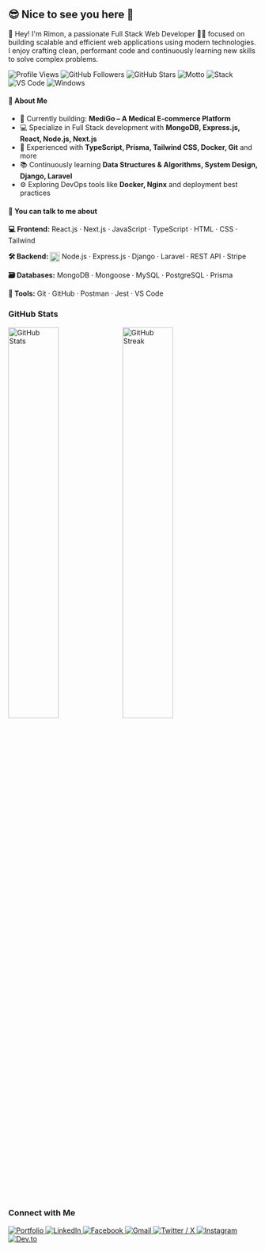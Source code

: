 <!-- Introducing Myself -->
<h2>😎 Nice to see you here 👋</h2>
<p>👋 Hey! I'm Rimon, a passionate Full Stack Web Developer 🧑‍💻 focused on building scalable and efficient web applications using modern technologies. I enjoy crafting clean, performant code and continuously learning new skills to solve complex problems.</h2>

<!-- Profile Stats Badges -->
<p align="left">
  <img src="https://komarev.com/ghpvc/?username=ihrimon&label=Profile%20Views&color=0e75b6&style=flat-square" alt="Profile Views" />
  <img src="https://img.shields.io/github/followers/ihrimon?label=Followers&style=flat-square&color=blue" alt="GitHub Followers" />
  <img src="https://img.shields.io/github/stars/ihrimon?label=Stars&style=flat-square&color=yellow" alt="GitHub Stars" />
  <img src="https://img.shields.io/badge/Motto-Code%20%7C%20Learn%20%7C%20Repeat-orange?style=flat-square" alt="Motto" />
  <img src="https://img.shields.io/badge/Stack-Full%20Stack-blue?style=flat-square&logo=webcomponents&logoColor=white" alt="Stack" />
  <img src="https://img.shields.io/badge/Editor-VSCode-007ACC?style=flat-square&logo=visualstudiocode&logoColor=white" alt="VS Code" />
  <img src="https://img.shields.io/badge/OS-Windows-0078D6?style=flat-square&logo=windows&logoColor=white" alt="Windows" />
</p>

<!-- About Me -->
<h4>📌 About Me</h4>
<ul>
  <li>🔭 Currently building: <b>MediGo – A Medical E-commerce Platform</b></li>
  <li>💻 Specialize in Full Stack development with <b>MongoDB, Express.js, React, Node.js, Next.js</b></li>
  <li>🧰 Experienced with <b>TypeScript, Prisma, Tailwind CSS, Docker, Git</b> and more</li>
  <li>📚 Continuously learning <b>Data Structures & Algorithms, System Design, Django, Laravel</b></li>
  <li>⚙️ Exploring DevOps tools like <b>Docker, Nginx</b> and deployment best practices</li>
</ul>

<!-- Technologies I Work With -->
<h4>🧠 You can talk to me about</h4>

<p><b>💻 Frontend:</b> React.js · Next.js · JavaScript · TypeScript · HTML · CSS · Tailwind</p>

<p><b>🛠️ Backend: </b>  
<img src="https://cdn.jsdelivr.net/gh/devicons/devicon/icons/nodejs/nodejs-original.svg" alt="Node.js" width="20" style="vertical-align:middle;"/>  
Node.js · Express.js · Django · Laravel · REST API · Stripe  
</p>

<p><b>🗃️ Databases:</b> MongoDB · Mongoose · MySQL · PostgreSQL · Prisma</p>

<p><b>🔧 Tools:</b> Git · GitHub · Postman · Jest · VS Code</p>

<!-- GitHub Stats -->
<h3>GitHub Stats</h3>
<p align="left">
  <img src="https://github-readme-stats.vercel.app/api?username=ihrimon&show_icons=true&locale=en&theme=default&bg_color=00000000" width="45%" alt="GitHub Stats" />
  <img src="https://github-readme-streak-stats.herokuapp.com/?user=ihrimon&theme=default&background=00000000" width="45%" alt="GitHub Streak" />
</p>

<!-- Social Links -->
<h3>Connect with Me</h3>
<p align="left">
  <a href="https://ihrimon.vercel.app" target="_blank" rel="noopener noreferrer">
    <img src="https://img.shields.io/badge/Portfolio-000000?style=for-the-badge&logo=vercel&logoColor=white" alt="Portfolio" />
  </a>
  <a href="https://www.linkedin.com/in/ihrimon/" target="_blank" rel="noopener noreferrer">
    <img src="https://img.shields.io/badge/LinkedIn-0077B5?style=for-the-badge&logo=linkedin&logoColor=white" alt="LinkedIn" />
  </a>
  <a href="https://www.facebook.com/ihrimon147/" target="_blank" rel="noopener noreferrer">
    <img src="https://img.shields.io/badge/Facebook-1877F2?style=for-the-badge&logo=facebook&logoColor=white" alt="Facebook" />
  </a>
  <a href="mailto:ihrimon147@gmail.com" target="_blank" rel="noopener noreferrer">
    <img src="https://img.shields.io/badge/Gmail-D14836?style=for-the-badge&logo=gmail&logoColor=white" alt="Gmail" />
  </a>
  <a href="https://x.com/ih_rimon147" target="_blank" rel="noopener noreferrer">
    <img src="https://img.shields.io/badge/X-1DA1F2?style=for-the-badge&logo=twitter&logoColor=white" alt="Twitter / X" />
  </a>
  <a href="https://www.instagram.com/ihrimon147/" target="_blank" rel="noopener noreferrer">
    <img src="https://img.shields.io/badge/Instagram-E4405F?style=for-the-badge&logo=instagram&logoColor=white" alt="Instagram" />
  </a>
  <a href="https://dev.to/ihrimon" target="_blank" rel="noopener noreferrer">
    <img src="https://img.shields.io/badge/DEV.to-0A0A0A?style=for-the-badge&logo=devdotto&logoColor=white" alt="Dev.to" />
  </a>
</p>
